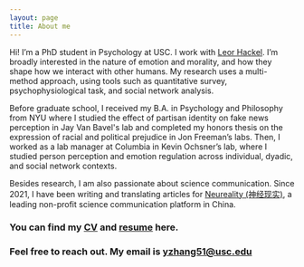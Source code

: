 ```yaml
---
layout: page
title: About me
---
```


  Hi! I’m a PhD student in Psychology at USC. I work with [Leor Hackel](https://www.hackellab.org). I’m broadly interested in the nature of emotion and morality, and how they shape how we interact with other humans. My research uses a multi-method approach, using tools such as quantitative survey, psychophysiological task, and social network analysis.

  Before graduate school, I received my B.A. in Psychology and Philosophy from NYU where I studied the effect of partisan identity on fake news perception in Jay Van Bavel's lab and completed my honors thesis on the expression of racial and political prejudice in Jon Freeman’s labs. Then, I worked as a lab manager at Columbia in Kevin Ochsner’s lab, where I studied person perception and emotion regulation across individual, dyadic, and social network contexts.

  Besides research, I am also passionate about science communication. Since 2021, I have been writing and translating articles for [Neureality (神经现实)](https://neu-reality.com), a leading non-profit science communication platform in China.

### You can find my [CV](/Yi%20Zhang_CV.pdf) and [resume](/Yi_Zhang_Resume.pdf) here.
### Feel free to reach out. My email is [yzhang51@usc.edu](mailto:yzhang51@usc.edu)

